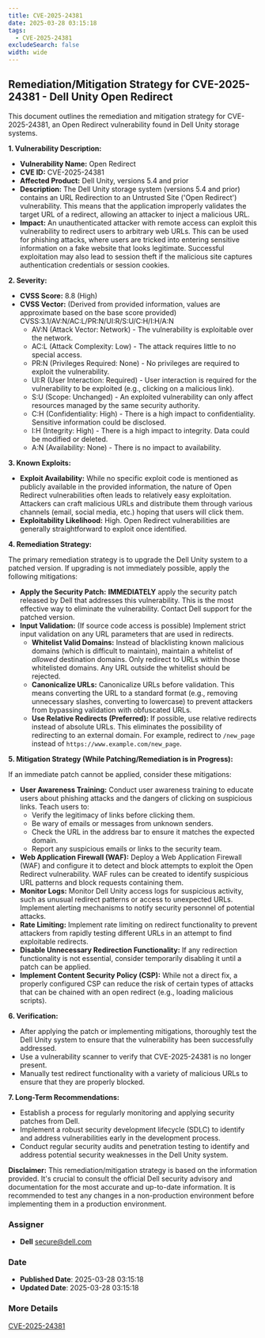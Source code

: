 ```yaml
---
title: CVE-2025-24381
date: 2025-03-28 03:15:18
tags:
  - CVE-2025-24381
excludeSearch: false
width: wide
---
```


## Remediation/Mitigation Strategy for CVE-2025-24381 - Dell Unity Open Redirect

This document outlines the remediation and mitigation strategy for CVE-2025-24381, an Open Redirect vulnerability found in Dell Unity storage systems.

**1. Vulnerability Description:**

*   **Vulnerability Name:** Open Redirect
*   **CVE ID:** CVE-2025-24381
*   **Affected Product:** Dell Unity, versions 5.4 and prior
*   **Description:** The Dell Unity storage system (versions 5.4 and prior) contains an URL Redirection to an Untrusted Site ('Open Redirect') vulnerability. This means that the application improperly validates the target URL of a redirect, allowing an attacker to inject a malicious URL.
*   **Impact:** An unauthenticated attacker with remote access can exploit this vulnerability to redirect users to arbitrary web URLs.  This can be used for phishing attacks, where users are tricked into entering sensitive information on a fake website that looks legitimate. Successful exploitation may also lead to session theft if the malicious site captures authentication credentials or session cookies.

**2. Severity:**

*   **CVSS Score:** 8.8 (High)
*   **CVSS Vector:** (Derived from provided information, values are approximate based on the base score provided) CVSS:3.1/AV:N/AC:L/PR:N/UI:R/S:U/C:H/I:H/A:N
    *   AV:N (Attack Vector: Network) - The vulnerability is exploitable over the network.
    *   AC:L (Attack Complexity: Low) - The attack requires little to no special access.
    *   PR:N (Privileges Required: None) - No privileges are required to exploit the vulnerability.
    *   UI:R (User Interaction: Required) - User interaction is required for the vulnerability to be exploited (e.g., clicking on a malicious link).
    *   S:U (Scope: Unchanged) - An exploited vulnerability can only affect resources managed by the same security authority.
    *   C:H (Confidentiality: High) - There is a high impact to confidentiality. Sensitive information could be disclosed.
    *   I:H (Integrity: High) - There is a high impact to integrity. Data could be modified or deleted.
    *   A:N (Availability: None) - There is no impact to availability.

**3. Known Exploits:**

*   **Exploit Availability:**  While no specific exploit code is mentioned as publicly available in the provided information, the nature of Open Redirect vulnerabilities often leads to relatively easy exploitation.  Attackers can craft malicious URLs and distribute them through various channels (email, social media, etc.) hoping that users will click them.
*   **Exploitability Likelihood:** High.  Open Redirect vulnerabilities are generally straightforward to exploit once identified.

**4. Remediation Strategy:**

The primary remediation strategy is to upgrade the Dell Unity system to a patched version.  If upgrading is not immediately possible, apply the following mitigations:

*   **Apply the Security Patch:**  **IMMEDIATELY** apply the security patch released by Dell that addresses this vulnerability.  This is the most effective way to eliminate the vulnerability. Contact Dell support for the patched version.
*   **Input Validation:**  (If source code access is possible) Implement strict input validation on any URL parameters that are used in redirects.
    *   **Whitelist Valid Domains:**  Instead of blacklisting known malicious domains (which is difficult to maintain), maintain a whitelist of *allowed* destination domains.  Only redirect to URLs within those whitelisted domains.  Any URL outside the whitelist should be rejected.
    *   **Canonicalize URLs:**  Canonicalize URLs before validation.  This means converting the URL to a standard format (e.g., removing unnecessary slashes, converting to lowercase) to prevent attackers from bypassing validation with obfuscated URLs.
    *   **Use Relative Redirects (Preferred):** If possible, use relative redirects instead of absolute URLs.  This eliminates the possibility of redirecting to an external domain.  For example, redirect to `/new_page` instead of `https://www.example.com/new_page`.

**5. Mitigation Strategy (While Patching/Remediation is in Progress):**

If an immediate patch cannot be applied, consider these mitigations:

*   **User Awareness Training:**  Conduct user awareness training to educate users about phishing attacks and the dangers of clicking on suspicious links.  Teach users to:
    *   Verify the legitimacy of links before clicking them.
    *   Be wary of emails or messages from unknown senders.
    *   Check the URL in the address bar to ensure it matches the expected domain.
    *   Report any suspicious emails or links to the security team.
*   **Web Application Firewall (WAF):**  Deploy a Web Application Firewall (WAF) and configure it to detect and block attempts to exploit the Open Redirect vulnerability.  WAF rules can be created to identify suspicious URL patterns and block requests containing them.
*   **Monitor Logs:**  Monitor Dell Unity access logs for suspicious activity, such as unusual redirect patterns or access to unexpected URLs.  Implement alerting mechanisms to notify security personnel of potential attacks.
*   **Rate Limiting:**  Implement rate limiting on redirect functionality to prevent attackers from rapidly testing different URLs in an attempt to find exploitable redirects.
*   **Disable Unnecessary Redirection Functionality:** If any redirection functionality is not essential, consider temporarily disabling it until a patch can be applied.
*   **Implement Content Security Policy (CSP):** While not a direct fix, a properly configured CSP can reduce the risk of certain types of attacks that can be chained with an open redirect (e.g., loading malicious scripts).

**6. Verification:**

*   After applying the patch or implementing mitigations, thoroughly test the Dell Unity system to ensure that the vulnerability has been successfully addressed.
*   Use a vulnerability scanner to verify that CVE-2025-24381 is no longer present.
*   Manually test redirect functionality with a variety of malicious URLs to ensure that they are properly blocked.

**7. Long-Term Recommendations:**

*   Establish a process for regularly monitoring and applying security patches from Dell.
*   Implement a robust security development lifecycle (SDLC) to identify and address vulnerabilities early in the development process.
*   Conduct regular security audits and penetration testing to identify and address potential security weaknesses in the Dell Unity system.

**Disclaimer:** This remediation/mitigation strategy is based on the information provided. It's crucial to consult the official Dell security advisory and documentation for the most accurate and up-to-date information. It is recommended to test any changes in a non-production environment before implementing them in a production environment.

### Assigner
- **Dell** <secure@dell.com>

### Date
- **Published Date**: 2025-03-28 03:15:18
- **Updated Date**: 2025-03-28 03:15:18

### More Details
[CVE-2025-24381](https://www.cvedetails.com/cve/CVE-2025-24381)